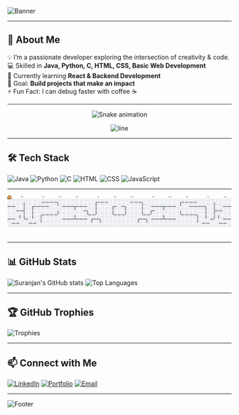 <!-- Special GitHub Profile README -->

<!-- Profile Banner -->
![Banner](https://capsule-render.vercel.app/api?type=waving&color=0:00c6ff,100:0072ff&height=200&section=header&text=Hi%20There!%20I'm%20Suranjan%20👋&fontSize=40&fontColor=ffffff&animation=twinkling)

---

## 🚀 About Me
💡 I’m a passionate developer exploring the intersection of creativity & code.  
💻 Skilled in **Java, Python, C, HTML, CSS, Basic Web Development**  
🌱 Currently learning **React & Backend Development**  
🎯 Goal: **Build projects that make an impact**  
⚡ Fun Fact: I can debug faster with coffee ☕  

---

<div align="center">
  <img src="https://profile-readme-generator.com/assets/snake.svg" alt="Snake animation" />
</div>

<p align="center">
  <img src="https://user-images.githubusercontent.com/74038190/212284100-561aa473-3905-4a80-b561-0d28506553ee.gif" alt="line" />
</p>

---

## 🛠 Tech Stack
![Java](https://img.shields.io/badge/Java-ED8B00?style=for-the-badge&logo=java&logoColor=white)
![Python](https://img.shields.io/badge/Python-3670A0?style=for-the-badge&logo=python&logoColor=ffdd54)
![C](https://img.shields.io/badge/C-00599C?style=for-the-badge&logo=c&logoColor=white)
![HTML](https://img.shields.io/badge/HTML5-E34F26?style=for-the-badge&logo=html5&logoColor=white)
![CSS](https://img.shields.io/badge/CSS3-1572B6?style=for-the-badge&logo=css3&logoColor=white)
![JavaScript](https://img.shields.io/badge/JavaScript-323330?style=for-the-badge&logo=javascript&logoColor=F7DF1E)

---
<picture>
  <source media="(prefers-color-scheme: dark)" srcset="https://raw.githubusercontent.com/Suranjan27/Suranjan27/output/pacman-contribution-graph-dark.svg">
  <source media="(prefers-color-scheme: light)" srcset="https://raw.githubusercontent.com/Suranjan27/Suranjan27/output/pacman-contribution-graph.svg">
  <img alt="pacman contribution graph" src="https://raw.githubusercontent.com/Suranjan27/Suranjan27/output/pacman-contribution-graph.svg">
</picture>

###

---


## 📊 GitHub Stats
![Suranjan's GitHub stats](https://github-readme-stats.vercel.app/api?username=YOUR_USERNAME&show_icons=true&theme=tokyonight)
![Top Languages](https://github-readme-stats.vercel.app/api/top-langs/?username=YOUR_USERNAME&layout=compact&theme=tokyonight)

---

## 🏆 GitHub Trophies
![Trophies](https://github-profile-trophy.vercel.app/?username=YOUR_USERNAME&theme=dracula&no-frame=true&no-bg=true&margin-w=4)

---

## 📫 Connect with Me
[![LinkedIn](https://img.shields.io/badge/LinkedIn-blue?style=for-the-badge&logo=linkedin)](YOUR_LINKEDIN)
[![Portfolio](https://img.shields.io/badge/Portfolio-000?style=for-the-badge&logo=firefox&logoColor=white)](YOUR_PORTFOLIO)
[![Email](https://img.shields.io/badge/Email-D14836?style=for-the-badge&logo=gmail&logoColor=white)](mailto:YOUR_EMAIL)

---

<!-- Footer -->
![Footer](https://capsule-render.vercel.app/api?type=waving&color=0:0072ff,100:00c6ff&height=120&section=footer)
